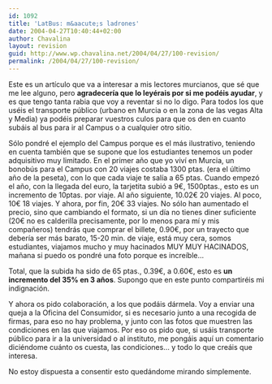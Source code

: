 ```yaml
---
id: 1092
title: 'LatBus: m&aacute;s ladrones'
date: 2004-04-27T10:40:44+02:00
author: Chavalina
layout: revision
guid: http://www.wp.chavalina.net/2004/04/27/100-revision/
permalink: /2004/04/27/100-revision/
---
```

Este es un art&iacute;culo que va a interesar a mis lectores murcianos, que s&eacute; que me lee alguno, pero **agradecer&iacute;a que lo ley&eacute;rais por si me pod&eacute;is ayudar**, y es que tengo tanta rabia que voy a reventar si no lo digo. Para todos los que us&eacute;is el transporte p&uacute;blico (urbano en Murcia o en la zona de las vegas Alta y Media) ya pod&eacute;is preparar vuestros culos para que os den en cuanto sub&aacute;is al bus para ir al Campus o a cualquier otro sitio.

S&oacute;lo pondr&eacute; el ejemplo del Campus porque es el m&aacute;s ilustrativo, teniendo en cuenta tambi&eacute;n que se supone que los estudiantes tenemos un poder adquisitivo muy limitado. En el primer a&ntilde;o que yo viv&iacute; en Murcia, un bonob&uacute;s para el Campus con 20 viajes costaba 1300 ptas. (era el &uacute;ltimo a&ntilde;o de la peseta), con lo que cada viaje te sal&iacute;a a 65 ptas. Cuando empez&oacute; el a&ntilde;o, con la llegada del euro, la tarjetita subi&oacute; a 9&euro;, 1500ptas., esto es un incremento de 10ptas. por viaje. Al a&ntilde;o siguiente, 10.02&euro; 20 viajes. Al poco, 10&euro; 18 viajes. Y ahora, por fin, 20&euro; 33 viajes. No s&oacute;lo han aumentado el precio, sino que cambiando el formato, si un d&iacute;a no tienes diner suficiente (20&euro; no es calderilla precisamente, por lo menos para m&iacute; y mis compa&ntilde;eros) tendr&aacute;s que comprar el billete, 0.90&euro;, por un trayecto que deber&iacute;a ser m&aacute;s barato, 15-20 min. de viaje, est&aacute; muy cera, somos estudiantes, viajamos mucho y muy hacinados MUY MUY HACINADOS, ma&ntilde;ana si puedo os pondr&eacute; una foto porque es incre&iacute;ble&#8230; 

Total, que la subida ha sido de 65 ptas., 0.39&euro;, a 0.60&euro;, esto es **un incremento del 35% en 3 a&ntilde;os**. Supongo que en este punto compartir&eacute;is mi indignaci&oacute;n.

Y ahora os pido colaboraci&oacute;n, a los que pod&aacute;is d&aacute;rmela. Voy a enviar una queja a la Oficina del Consumidor, si es necesario junto a una recogida de firmas, para eso no hay problema, y junto con las fotos que muestren las condiciones en las que viajamos. Por eso os pido que, si us&aacute;is transporte p&uacute;blico para ir a la universidad o al instituto, me pong&aacute;is aqu&iacute; un comentario dici&eacute;ndome cu&aacute;nto os cuesta, las condiciones&#8230; y todo lo que cre&aacute;is que interesa.

No estoy dispuesta a consentir esto qued&aacute;ndome mirando simplemente.